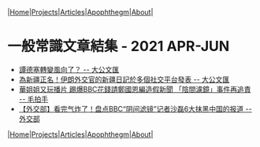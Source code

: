 |[Home](/README.md)|[Projects](/projects.md)|[Articles](/articles.md)|[Apophthegm](/apophthegm.md)|[About](/about.md)|

# 一般常識文章結集 - 2021 APR-JUN

- [譚德塞轉變風向了？ -- 大公文匯](https://www.tkww.hk/a/202104/01/AP6065101ce4b0661d557f861e.html)  
- [為新疆正名！伊朗外交官的新疆日記於多個社交平台發表 -- 大公文匯](https://www.tkww.hk/a/202104/01/AP6065cad9e4b0661d557fcfae.html)  
- [華姐姐又玩播片 踢爆BBC花錢請鄭國恩編造假新聞 「陰間濾鏡」事件再追責 -- 毛拍手](https://www.bastillepost.com/hongkong/article/8218948-%e8%8f%af%e5%a7%90%e5%a7%90%e5%8f%88%e7%8e%a9%e6%92%ad%e7%89%87-%e8%b8%a2%e7%88%86bbc%e8%8a%b1%e9%8c%a2%e8%ab%8b%e9%84%ad%e5%9c%8b%e6%81%a9%e7%b7%a8%e9%80%a0%e5%81%87%e6%96%b0%e8%81%9e-%e3%80%8c)  
- [【外交部】看完气炸了！盘点BBC“阴间滤镜”记者沙磊6大抹黑中国的报道 -- 外交部](https://samiux.blogspot.com/2021/04/bbc6.html)  

|[Home](/README.md)|[Projects](/projects.md)|[Articles](/articles.md)|[Apophthegm](/apophthegm.md)|[About](/about.md)|
